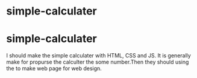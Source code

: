 # simple-calculater
# simple-calculater 
I should make the simple calculater with HTML, CSS and JS.
It is generally make for propurse the calculter the some number.Then they should using the to make web page for web design.
